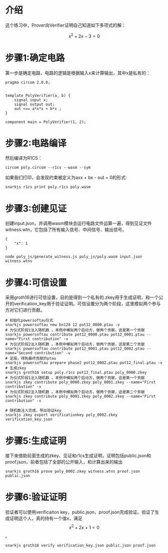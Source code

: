 
# 介绍

这个练习中，Prover向Verifier证明自己知道如下多项式的解：

$$ x^2 + 2x - 3 = 0$$

# 步骤1:确定电路
第一步是确定电路，电路的逻辑是根据输入x来计算输出，其中x是私有的：

```
pragma circom 2.0.0;


template PolyVerifier(a, b) {
    signal input x;
    signal output out;
    out <== a*x*x + b*x ;
}

component main = PolyVerifier(1, 2);
```

# 步骤2:电路编译
然后编译为R1CS：

```
circom poly.circom --r1cs --wasm --sym
```
如果我们打印，会发现约束被定义为axx + bx - out = 0的形式:
```
snarkjs r1cs print poly.r1cs poly.wasm
```


# 步骤3:创建见证

创建input.json，并调用wasm模块会运行电路文件运算一遍，得到见证文件witness.wtn，它包括了所有输入信号、中间信号、输出信号。
```
{
    "x": 1
}

```

```
node poly_js/generate_witness.js poly_js/poly.wasm input.json witness.wtns
```

# 步骤4:可信设置
采用groth16进行可信设置，目的是得到一个私有的.zkey用于生成证明，和一个公开的verification_key用于验证证明。可信设置分为两个阶段，这里模拟两个参与方对它们进行贡献。

```
# 初始化powersoftau仪式
snarkjs powersoftau new bn128 12 pot12_0000.ptau -v 
# 为仪式阶段1注入随机数 。本例中模拟两个启动方，做两个贡献，这是第一个贡献
snarkjs powersoftau contribute pot12_0000.ptau pot12_0001.ptau --name="First contribution" -v 
# 为仪式阶段2注入随机数 。本例中模拟两个启动方，做两个贡献，这是第二个贡献
snarkjs powersoftau contribute pot12_0001.ptau pot12_0002.ptau --name="Second contribution" -v 
# 定版，得到最终贡献的ptau
snarkjs powersoftau prepare phase2 pot12_0002.ptau pot12_final.ptau -v 
# 生成zkey 
snarkjs groth16 setup poly.r1cs pot12_final.ptau poly_0000.zkey 
# 为仪式阶段1注入随机数 。本例中模拟两个启动方，做两个贡献，这是第一个贡献
snarkjs zkey contribute poly_0000.zkey poly_0001.zkey --name="First contribution" -v
# 为仪式阶段2注入随机数 。本例中模拟两个启动方，做两个贡献，这是第二个贡献
snarkjs zkey contribute poly_0001.zkey poly_0002.zkey --name="First contribution" -v

# 随机数注入完成，导出验证key
snarkjs zkey export verificationkey poly_0002.zkey verification_key.json
```

# 步骤5:生成证明
接下来借助前面生成的zkey、见证和r1cs生成证明，证明包括public.json和proof.json，前者包括了全部的公开输入，和计算出来的输出
```
snarkjs groth16 prove poly_0002.zkey witness.wtns proof.json public.json
```

# 步骤6:验证证明
验证者可以使用verificaiton key，public.json，proof.json完成验证。验证了生成证明这个人，真的持有一个值x，满足$$ x^2 + 2x + 1 = 0$$。


```
snarkjs groth16 verify verification_key.json public.json proof.json
```
